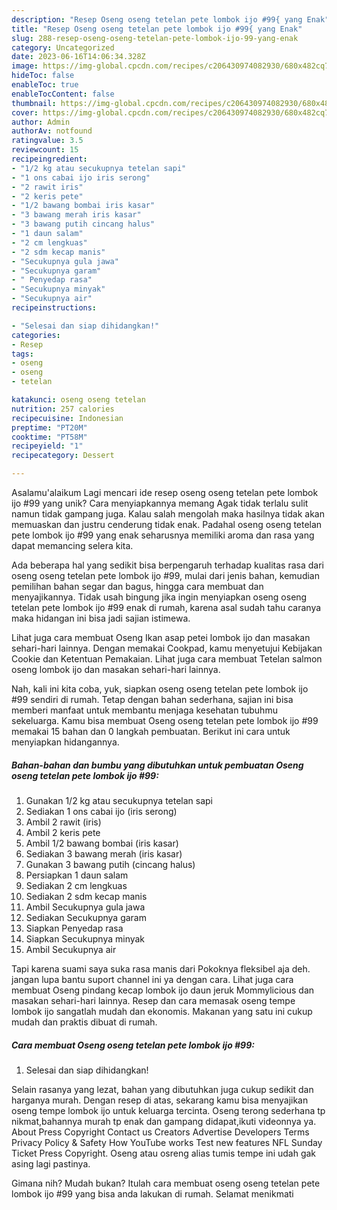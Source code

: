 ```yaml
---
description: "Resep Oseng oseng tetelan pete lombok ijo #99{ yang Enak"
title: "Resep Oseng oseng tetelan pete lombok ijo #99{ yang Enak"
slug: 288-resep-oseng-oseng-tetelan-pete-lombok-ijo-99-yang-enak
category: Uncategorized
date: 2023-06-16T14:06:34.328Z
image: https://img-global.cpcdn.com/recipes/c206430974082930/680x482cq70/oseng-oseng-tetelan-pete-lombok-ijo-99-foto-resep-utama.jpg
hideToc: false
enableToc: true
enableTocContent: false
thumbnail: https://img-global.cpcdn.com/recipes/c206430974082930/680x482cq70/oseng-oseng-tetelan-pete-lombok-ijo-99-foto-resep-utama.jpg
cover: https://img-global.cpcdn.com/recipes/c206430974082930/680x482cq70/oseng-oseng-tetelan-pete-lombok-ijo-99-foto-resep-utama.jpg
author: Admin
authorAv: notfound
ratingvalue: 3.5
reviewcount: 15
recipeingredient:
- "1/2 kg atau secukupnya tetelan sapi"
- "1 ons cabai ijo iris serong"
- "2 rawit iris"
- "2 keris pete"
- "1/2 bawang bombai iris kasar"
- "3 bawang merah iris kasar"
- "3 bawang putih cincang halus"
- "1 daun salam"
- "2 cm lengkuas"
- "2 sdm kecap manis"
- "Secukupnya gula jawa"
- "Secukupnya garam"
- " Penyedap rasa"
- "Secukupnya minyak"
- "Secukupnya air"
recipeinstructions:

- "Selesai dan siap dihidangkan!"
categories:
- Resep
tags:
- oseng
- oseng
- tetelan

katakunci: oseng oseng tetelan 
nutrition: 257 calories
recipecuisine: Indonesian
preptime: "PT20M"
cooktime: "PT58M"
recipeyield: "1"
recipecategory: Dessert

---
```



Asalamu'alaikum Lagi mencari ide resep oseng oseng tetelan pete lombok ijo #99 yang unik? Cara menyiapkannya memang Agak tidak terlalu sulit namun tidak gampang juga. Kalau salah mengolah maka hasilnya tidak akan memuaskan dan justru cenderung tidak enak. Padahal oseng oseng tetelan pete lombok ijo #99 yang enak seharusnya memiliki aroma dan rasa yang dapat memancing selera kita.


Ada beberapa hal yang sedikit bisa berpengaruh terhadap kualitas rasa dari oseng oseng tetelan pete lombok ijo #99, mulai dari jenis bahan, kemudian pemilihan bahan segar dan bagus, hingga cara membuat dan menyajikannya. Tidak usah bingung jika ingin menyiapkan oseng oseng tetelan pete lombok ijo #99 enak di rumah, karena asal sudah tahu caranya maka hidangan ini bisa jadi sajian istimewa.

Lihat juga cara membuat Oseng Ikan asap petei lombok ijo dan masakan sehari-hari lainnya. Dengan memakai Cookpad, kamu menyetujui Kebijakan Cookie dan Ketentuan Pemakaian. Lihat juga cara membuat Tetelan salmon oseng lombok ijo dan masakan sehari-hari lainnya.


Nah, kali ini kita coba, yuk, siapkan oseng oseng tetelan pete lombok ijo #99 sendiri di rumah. Tetap dengan bahan sederhana, sajian ini bisa memberi manfaat untuk membantu menjaga kesehatan tubuhmu sekeluarga. Kamu bisa membuat Oseng oseng tetelan pete lombok ijo #99 memakai 15 bahan dan 0 langkah pembuatan. Berikut ini cara untuk menyiapkan hidangannya.

<!--inarticleads1-->

##### Bahan-bahan dan bumbu yang dibutuhkan untuk pembuatan Oseng oseng tetelan pete lombok ijo #99:

1. Gunakan 1/2 kg atau secukupnya tetelan sapi
1. Sediakan 1 ons cabai ijo (iris serong)
1. Ambil 2 rawit (iris)
1. Ambil 2 keris pete
1. Ambil 1/2 bawang bombai (iris kasar)
1. Sediakan 3 bawang merah (iris kasar)
1. Gunakan 3 bawang putih (cincang halus)
1. Persiapkan 1 daun salam
1. Sediakan 2 cm lengkuas
1. Sediakan 2 sdm kecap manis
1. Ambil Secukupnya gula jawa
1. Sediakan Secukupnya garam
1. Siapkan  Penyedap rasa
1. Siapkan Secukupnya minyak
1. Ambil Secukupnya air


Tapi karena suami saya suka rasa manis dari Pokoknya fleksibel aja deh. jangan lupa bantu suport channel ini ya dengan cara. Lihat juga cara membuat Oseng pindang kecap lombok ijo daun jeruk Mommylicious dan masakan sehari-hari lainnya. Resep dan cara memasak oseng tempe lombok ijo sangatlah mudah dan ekonomis. Makanan yang satu ini cukup mudah dan praktis dibuat di rumah. 

<!--inarticleads2-->

##### Cara membuat Oseng oseng tetelan pete lombok ijo #99:


1. Selesai dan siap dihidangkan!

Selain rasanya yang lezat, bahan yang dibutuhkan juga cukup sedikit dan harganya murah. Dengan resep di atas, sekarang kamu bisa menyajikan oseng tempe lombok ijo untuk keluarga tercinta. Oseng terong sederhana tp nikmat,bahannya murah tp enak dan gampang didapat,ikuti videonnya ya. About Press Copyright Contact us Creators Advertise Developers Terms Privacy Policy &amp; Safety How YouTube works Test new features NFL Sunday Ticket Press Copyright. Oseng atau osreng alias tumis tempe ini udah gak asing lagi pastinya. 

Gimana nih? Mudah bukan? Itulah cara membuat oseng oseng tetelan pete lombok ijo #99 yang bisa anda lakukan di rumah. Selamat menikmati
